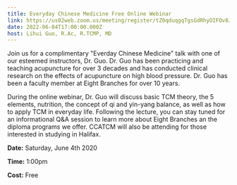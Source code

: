 ```yaml
---
title: Everyday Chinese Medicine Free Online Webinar
link: https://us02web.zoom.us/meeting/register/tZ0qduqgqTgsGdRhyOIFOv8JGFIqrrVT3s_N
date: 2022-06-04T17:00:00.000Z
host: Lihui Guo, R.Ac, R.TCMP, MD
---
```

Join us for a complimentary "Everday Chinese Medicine" talk with one of our esteemed instructors, Dr. Guo. Dr. Guo has been practicing and teaching acupuncture for over 3 decades and has conducted clinical research on the effects of acupuncture on high blood pressure. Dr. Guo has been a faculty member at Eight Branches for over 10 years.



During the online webinar, Dr. Guo will discuss basic TCM theory, the 5 elements, nutrition, the concept of qi and yin-yang balance, as well as how to apply TCM in everyday life. Following the lecture, you can stay tuned for an informational Q&A session to learn more about Eight Branches an the diploma programs we offer. CCATCM will also be attending for those interested in studying in Halifax.

**Date:** Saturday, June 4th 2020 

**Time:** 1:00pm

**Cost:** Free